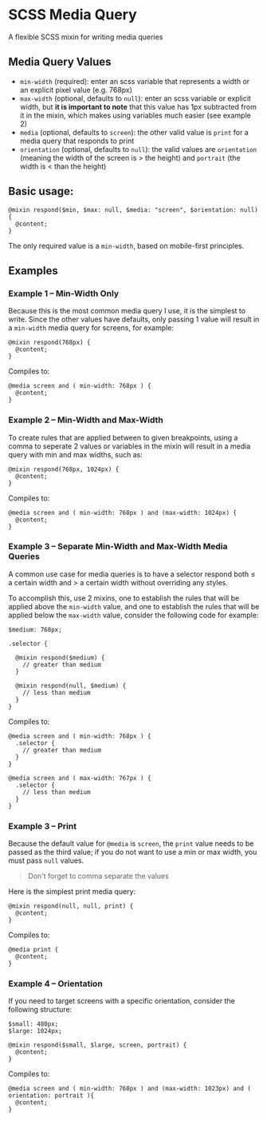 # SCSS Media Query

A flexible SCSS mixin for writing media queries

## Media Query Values

* `min-width` (required): enter an scss variable that represents a width or an explicit pixel value (e.g. 768px)
* `max-width` (optional, defaults to `null`): enter an scss variable or explicit width, but **it is important to note** that this value has 1px subtracted from it in the mixin, which makes using variables much easier (see example 2)
* `media` (optional, defaults to `screen`): the other valid value is `print` for a media query that responds to print
* `orientation` (optional, defaults to `null`): the valid values are `orientation` (meaning the width of the screen is > the height) and `portrait` (the width is < than the height)

## Basic usage:

```
@mixin respond($min, $max: null, $media: "screen", $orientation: null) {
  @content;
}
```

The only required value is a `min-width`, based on mobile-first principles.

## Examples

### Example 1 – Min-Width Only

Because this is the most common media query I use, it is the simplest to write. Since the other values have defaults, only passing 1 value will result in a `min-width` media query for screens, for example:

```
@mixin respond(768px) {
  @content;
}
```

Compiles to:

```
@media screen and ( min-width: 768px ) {
  @content;
}
```

### Example 2 – Min-Width and Max-Width

To create rules that are applied between to given breakpoints, using a comma to seperate 2 values or variables in the mixin will result in a media query with min and max widths, such as:

```
@mixin respond(768px, 1024px) {
  @content;
}
```

Compiles to:

```
@media screen and ( min-width: 768px ) and (max-width: 1024px) {
  @content;
}
```

### Example 3 – Separate Min-Width and Max-Width Media Queries

A common use case for media queries is to have a selector respond both ≤ a certain width and > a certain width without overriding any styles.

To accomplish this, use 2 mixins, one to establish the rules that will be applied above the `min-width` value, and one to establish the rules that will be applied below the `max-width` value, consider the following code for example:

```
$medium: 768px;

.selector {

  @mixin respond($medium) {
    // greater than medium
  }

  @mixin respond(null, $medium) {
    // less than medium
  }
}
```

Compiles to:

```
@media screen and ( min-width: 768px ) {
  .selector {
    // greater than medium
  }
}

@media screen and ( max-width: 767px ) {
  .selector {
    // less than medium
  }
}
```

### Example 3 – Print

Because the default value for `@media` is `screen`, the `print` value needs to be passed as the third value; if you do not want to use a min or max width, you must pass `null` values.

> Don't forget to comma separate the values

Here is the simplest print media query:

```
@mixin respond(null, null, print) {
  @content;
}
```

Compiles to:

```
@media print {
  @content;
}
```

### Example 4 – Orientation

If you need to target screens with a specific orientation, consider the following structure:

```
$small: 480px;
$large: 1024px;

@mixin respond($small, $large, screen, portrait) {
  @content;
}
```

Compiles to:

```
@media screen and ( min-width: 768px ) and (max-width: 1023px) and ( orientation: portrait ){
  @content;
}
```
